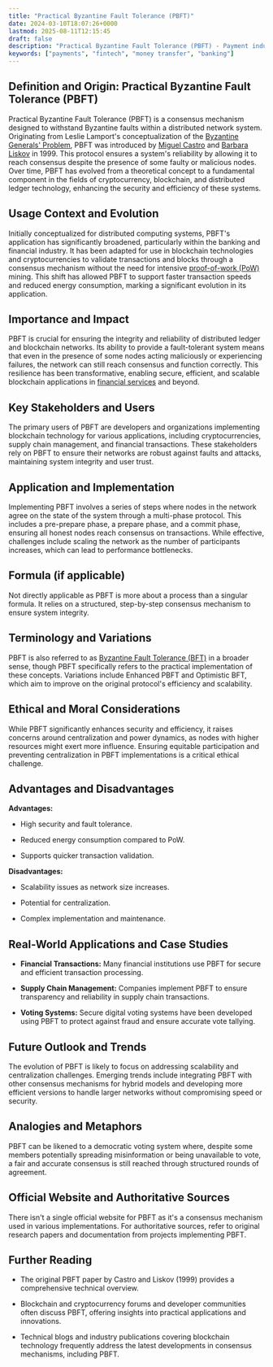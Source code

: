 ```yaml
---
title: "Practical Byzantine Fault Tolerance (PBFT)"
date: 2024-03-10T18:07:26+0000
lastmod: 2025-08-11T12:15:45
draft: false
description: "Practical Byzantine Fault Tolerance (PBFT) - Payment industry knowledge and insights"
keywords: ["payments", "fintech", "money transfer", "banking"]
---
```


## Definition and Origin: Practical Byzantine Fault Tolerance (PBFT)

Practical Byzantine Fault Tolerance (PBFT) is a consensus mechanism designed to withstand Byzantine faults within a distributed network system. Originating from Leslie Lamport's conceptualization of the [Byzantine Generals' Problem](https://faisalkhanllc.xyz/resources/payments-wiki/b/byzantine-generals-problem/), PBFT was introduced by [Miguel Castro](https://scholar.google.co.uk/citations?user=0z_G4VkAAAAJ&hl=en) and [Barbara Liskov](https://en.wikipedia.org/wiki/Barbara_Liskov) in 1999. This protocol ensures a system's reliability by allowing it to reach consensus despite the presence of some faulty or malicious nodes. Over time, PBFT has evolved from a theoretical concept to a fundamental component in the fields of cryptocurrency, blockchain, and distributed ledger technology, enhancing the security and efficiency of these systems.

## Usage Context and Evolution

Initially conceptualized for distributed computing systems, PBFT's application has significantly broadened, particularly within the banking and financial industry. It has been adapted for use in blockchain technologies and cryptocurrencies to validate transactions and blocks through a consensus mechanism without the need for intensive [proof-of-work (PoW)](https://faisalkhanllc.xyz/resources/payments-wiki/p/proof-of-work-pow/) mining. This shift has allowed PBFT to support faster transaction speeds and reduced energy consumption, marking a significant evolution in its application.

## Importance and Impact

PBFT is crucial for ensuring the integrity and reliability of distributed ledger and blockchain networks. Its ability to provide a fault-tolerant system means that even in the presence of some nodes acting maliciously or experiencing failures, the network can still reach consensus and function correctly. This resilience has been transformative, enabling secure, efficient, and scalable blockchain applications in [financial services](https://faisalkhanllc.xyz/resources/payments-wiki/f/financial-services/) and beyond.

## Key Stakeholders and Users

The primary users of PBFT are developers and organizations implementing blockchain technology for various applications, including cryptocurrencies, supply chain management, and financial transactions. These stakeholders rely on PBFT to ensure their networks are robust against faults and attacks, maintaining system integrity and user trust.

## Application and Implementation

Implementing PBFT involves a series of steps where nodes in the network agree on the state of the system through a multi-phase protocol. This includes a pre-prepare phase, a prepare phase, and a commit phase, ensuring all honest nodes reach consensus on transactions. While effective, challenges include scaling the network as the number of participants increases, which can lead to performance bottlenecks.

## Formula (if applicable)

Not directly applicable as PBFT is more about a process than a singular formula. It relies on a structured, step-by-step consensus mechanism to ensure system integrity.

## Terminology and Variations

PBFT is also referred to as [Byzantine Fault Tolerance (BFT)](https://faisalkhanllc.xyz/resources/payments-wiki/b/byzantine-fault-tolerance-bft/) in a broader sense, though PBFT specifically refers to the practical implementation of these concepts. Variations include Enhanced PBFT and Optimistic BFT, which aim to improve on the original protocol's efficiency and scalability.

## Ethical and Moral Considerations

While PBFT significantly enhances security and efficiency, it raises concerns around centralization and power dynamics, as nodes with higher resources might exert more influence. Ensuring equitable participation and preventing centralization in PBFT implementations is a critical ethical challenge.

## Advantages and Disadvantages

**Advantages:**

- High security and fault tolerance.

- Reduced energy consumption compared to PoW.

- Supports quicker transaction validation.

**Disadvantages:**

- Scalability issues as network size increases.

- Potential for centralization.

- Complex implementation and maintenance.

## Real-World Applications and Case Studies

- **Financial Transactions:** Many financial institutions use PBFT for secure and efficient transaction processing.

- **Supply Chain Management:** Companies implement PBFT to ensure transparency and reliability in supply chain transactions.

- **Voting Systems:** Secure digital voting systems have been developed using PBFT to protect against fraud and ensure accurate vote tallying.

## Future Outlook and Trends

The evolution of PBFT is likely to focus on addressing scalability and centralization challenges. Emerging trends include integrating PBFT with other consensus mechanisms for hybrid models and developing more efficient versions to handle larger networks without compromising speed or security.

## Analogies and Metaphors

PBFT can be likened to a democratic voting system where, despite some members potentially spreading misinformation or being unavailable to vote, a fair and accurate consensus is still reached through structured rounds of agreement.

## Official Website and Authoritative Sources

There isn't a single official website for PBFT as it's a consensus mechanism used in various implementations. For authoritative sources, refer to original research papers and documentation from projects implementing PBFT.

## Further Reading

- The original PBFT paper by Castro and Liskov (1999) provides a comprehensive technical overview.

- Blockchain and cryptocurrency forums and developer communities often discuss PBFT, offering insights into practical applications and innovations.

- Technical blogs and industry publications covering blockchain technology frequently address the latest developments in consensus mechanisms, including PBFT.